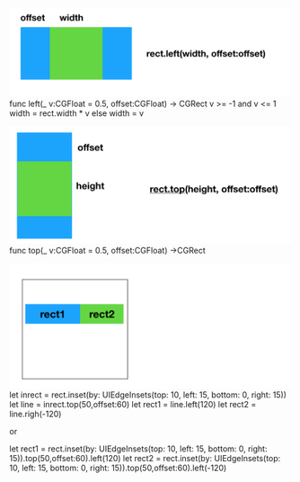 
![image](imgs/left.png)
func left(_ v:CGFloat = 0.5, offset:CGFloat) -> CGRect
v >= -1 and v <= 1 
width = rect.width * v 
else
width = v 

![image](imgs/top.png)
func top(_ v:CGFloat = 0.5, offset:CGFloat) ->CGRect

![image](imgs/img3.png)
let inrect = rect.inset(by: UIEdgeInsets(top: 10, left: 15, bottom: 0, right: 15))
let line = inrect.top(50,offset:60)
let rect1 = line.left(120)
let rect2 = line.righ(-120)

or

let rect1 = rect.inset(by: UIEdgeInsets(top: 10, left: 15, bottom: 0, right: 15)).top(50,offset:60).left(120)
let rect2 = rect.inset(by: UIEdgeInsets(top: 10, left: 15, bottom: 0, right: 15)).top(50,offset:60).left(-120)